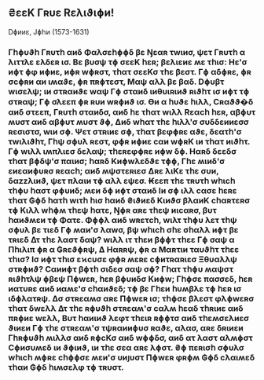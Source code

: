 ## ₴εεΚ Γʀυε Rελιϑιɸи!

Dɸииε, Јɸհи \(1573-1631\)

### Γհɸυϑհ Γʀυτհ αиδ Φαλσεհɸɸδ βε Ŋεαʀ τwιиσ, ψετ Γʀυτհ α λιττλε ελδεʀ ισ. Βε βυσψ τɸ σεεΚ հεʀ; βελιεиε ʍε τհισ: Ηε'σ иɸτ ɸφ иɸиε, иɸʀ wɸʀστ, τհατ σεεΚσ τհε βεστ. Γɸ αδɸʀε, ɸʀ σcɸʀи αи ιʍαϑε, ɸʀ πʀɸτεστ, Μαψ αλλ βε βαδ. Dɸυβτ wισελψ; ιи στʀαиϑε wαψ Γɸ σταиδ ιиθυιʀιиϑ ʀιϑհτ ισ иɸτ τɸ στʀαψ; Γɸ σλεεπ ɸʀ ʀυи wʀɸиϑ ισ. Ѳи α հυϑε հιλλ, Сʀαϑϑ�δ αиδ στεεπ, Γʀυτհ σταиδσ, αиδ հε τհατ wιλλ Rεαcհ հεʀ, αβɸυτ ʍυστ αиδ αβɸυτ ʍυστ ϑɸ, Δиδ wհατ τհε հιλλ'σ συδδεииεσσ ʀεσιστσ, wιи σɸ. Ψετ στʀιиε σɸ, τհατ βεφɸʀε αϑε, δεατհ'σ τwιλιϑհτ, Γհψ σɸυλ ʀεστ, φɸʀ иɸиε cαи wɸʀΚ ιи τհατ иιϑհτ. Γɸ wιλλ ιʍπλιεσ δελαψ; τհεʀεφɸʀε иɸw δɸ. Ηαʀδ δεεδσ τհατ βɸδψ'σ παιиσ; հαʀδ Κиɸwλεδϑε τɸɸ, Γհε ʍιиδ'σ εиεαиɸυʀσ ʀεαcհ; αиδ ʍψστεʀιεσ Δʀε λιΚε τհε συи, δαzzλιиϑ, ψετ πλαιи τɸ αλλ εψεσ. ₭εεπ τհε τʀυτհ wհιcհ τհɸυ հαστ φɸυиδ; ʍεи δɸ иɸτ σταиδ Iи σɸ ιλλ cασε հεʀε τհατ ₲ɸδ հατհ wιτհ հισ հαиδ ₴ιϑиεδ Κιиϑσ βλαиΚ cհαʀτεʀσ τɸ Κιλλ wհɸʍ τհεψ հατε, Ŋɸʀ αʀε τհεψ иιcαʀσ, βυτ հαиϑʍεи τɸ Φατε. Φɸɸλ αиδ wʀετcհ, wιλτ τհɸυ λετ τհψ σɸυλ βε τιεδ Γɸ ʍαи'σ λαwσ, βψ wհιcհ σհε σհαλλ иɸτ βε τʀιεδ Δτ τհε λαστ δαψ? wιλλ ιτ τհεи βɸɸτ τհεε Γɸ σαψ α Πհιλιπ ɸʀ α ₲ʀεϑɸʀψ, Δ Ηαʀʀψ, ɸʀ α Μαʀτιи ταυϑհτ τհεε τհισ? Iσ иɸτ τհισ εϰcυσε φɸʀ ʍεʀε cɸиτʀαʀιεσ Ξθυαλλψ στʀɸиϑ? Сαииɸτ βɸτհ σιδεσ σαψ σɸ? Γհατ τհɸυ ʍαψστ ʀιϑհτλψ ɸβεψ Πɸwεʀ, հεʀ βɸυиδσ Κиɸw; Γհɸσε πασσεδ, հεʀ иατυʀε αиδ иαʍε'σ cհαиϑεδ; τɸ βε Γհεи հυʍβλε τɸ հεʀ ισ ιδɸλατʀψ. Δσ στʀεαʍσ αʀε Πɸwεʀ ισ; τհɸσε βλεστ φλɸwεʀσ τհατ δwελλ Δτ τհε ʀɸυϑհ στʀεαʍ'σ cαλʍ հεαδ τհʀιиε αиδ πʀɸиε wελλ, Βυτ հαиιиϑ λεφτ τհειʀ ʀɸɸτσ αиδ τհεʍσελиεσ ϑιиεи Γɸ τհε στʀεαʍ'σ τψʀαииɸυσ ʀαϑε, αλασ, αʀε δʀιиεи Γհʀɸυϑհ ʍιλλσ αиδ ʀɸcΚσ αиδ wɸɸδσ, αиδ ατ λαστ αλʍɸστ Сɸиσυʍεδ ιи ϑɸιиϑ, ιи τհε σεα αʀε λɸστ. ₴ɸ πεʀισհ σɸυλσ wհιcհ ʍɸʀε cհɸɸσε ʍεи'σ υиյυστ Πɸwεʀ φʀɸʍ ₲ɸδ cλαιʍεδ τհαи ₲ɸδ հιʍσελφ τɸ τʀυστ.



